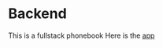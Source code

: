 #  Backend
This is a fullstack phonebook
Here is the [app](https://phonebook-backend-l3xk.onrender.com/api/persons)